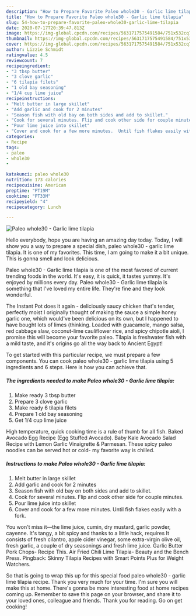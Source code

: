 ```yaml
---
description: "How to Prepare Favorite Paleo whole30 - Garlic lime tilapia"
title: "How to Prepare Favorite Paleo whole30 - Garlic lime tilapia"
slug: 54-how-to-prepare-favorite-paleo-whole30-garlic-lime-tilapia
date: 2020-07-17T20:39:47.813Z
image: https://img-global.cpcdn.com/recipes/5631717575491584/751x532cq70/paleo-whole30-garlic-lime-tilapia-recipe-main-photo.jpg
thumbnail: https://img-global.cpcdn.com/recipes/5631717575491584/751x532cq70/paleo-whole30-garlic-lime-tilapia-recipe-main-photo.jpg
cover: https://img-global.cpcdn.com/recipes/5631717575491584/751x532cq70/paleo-whole30-garlic-lime-tilapia-recipe-main-photo.jpg
author: Lizzie Schmidt
ratingvalue: 4.5
reviewcount: 7
recipeingredient:
- "3 tbsp butter"
- "3 clove garlic"
- "6 tilapia filets"
- "1 old bay seasoning"
- "1/4 cup lime juice"
recipeinstructions:
- "Melt butter in large skillet"
- "Add garlic and cook for 2 minutes"
- "Season fish with old bay on both sides and add to skillet."
- "Cook for several minutes. Flip and cook other side for couple minutes."
- "Pour lime juice into skillet"
- "Cover and cook for a few more minutes.  Until fish flakes easily with a fork."
categories:
- Recipe
tags:
- paleo
- whole30
- 

katakunci: paleo whole30  
nutrition: 173 calories
recipecuisine: American
preptime: "PT19M"
cooktime: "PT33M"
recipeyield: "4"
recipecategory: Lunch

---
```



![Paleo whole30 - Garlic lime tilapia](https://img-global.cpcdn.com/recipes/5631717575491584/751x532cq70/paleo-whole30-garlic-lime-tilapia-recipe-main-photo.jpg)

Hello everybody, hope you are having an amazing day today. Today, I will show you a way to prepare a special dish, paleo whole30 - garlic lime tilapia. It is one of my favorites. This time, I am going to make it a bit unique. This is gonna smell and look delicious.

Paleo whole30 - Garlic lime tilapia is one of the most favored of current trending foods in the world. It's easy, it is quick, it tastes yummy. It's enjoyed by millions every day. Paleo whole30 - Garlic lime tilapia is something that I've loved my entire life. They're fine and they look wonderful.

The Instant Pot does it again - deliciously saucy chicken that&#39;s tender, perfectly moist I originally thought of making the sauce a simple honey garlic one, which would&#39;ve been delicious on its own, but I happened to have bought lots of limes (thinking. Loaded with guacamole, mango salsa, red cabbage slaw, coconut-lime cauliflower rice, and spicy chipotle aioli, I promise this will become your favorite paleo. Tilapia is freshwater fish with a mild taste, and it&#39;s origins go all the way back to Ancient Egypt!


To get started with this particular recipe, we must prepare a few components. You can cook paleo whole30 - garlic lime tilapia using 5 ingredients and 6 steps. Here is how you can achieve that.

##### The ingredients needed to make Paleo whole30 - Garlic lime tilapia:

1. Make ready 3 tbsp butter
1. Prepare 3 clove garlic
1. Make ready 6 tilapia filets
1. Prepare 1 old bay seasoning
1. Get 1/4 cup lime juice


High temperature, quick cooking time is a rule of thumb for all fish. Baked Avocado Egg Recipe (Egg Stuffed Avocado). Baby Kale Avocado Salad Recipe with Lemon Garlic Vinaigrette &amp; Parmesan. These spicy paleo noodles can be served hot or cold- my favorite way is chilled. 

##### Instructions to make Paleo whole30 - Garlic lime tilapia:

1. Melt butter in large skillet
1. Add garlic and cook for 2 minutes
1. Season fish with old bay on both sides and add to skillet.
1. Cook for several minutes. Flip and cook other side for couple minutes.
1. Pour lime juice into skillet
1. Cover and cook for a few more minutes.  Until fish flakes easily with a fork.


You won&#39;t miss it—the lime juice, cumin, dry mustard, garlic powder, cayenne. It&#39;s tangy, a bit spicy and thanks to a little hack, requires It consists of fresh cilantro, apple cider vinegar, some extra-virgin olive oil, fresh garlic, a couple of dry seasonings and fresh lime juice. Garlic Butter Pork Chops- Recipe This. Air Fried Chili Lime Tilapia- Beauty and the Bench Press. Pingback: Skinny Tilapia Recipes with Smart Points Plus for Weight Watchers. 

So that is going to wrap this up for this special food paleo whole30 - garlic lime tilapia recipe. Thank you very much for your time. I'm sure you will make this at home. There's gonna be more interesting food at home recipes coming up. Remember to save this page on your browser, and share it to your loved ones, colleague and friends. Thank you for reading. Go on get cooking!
